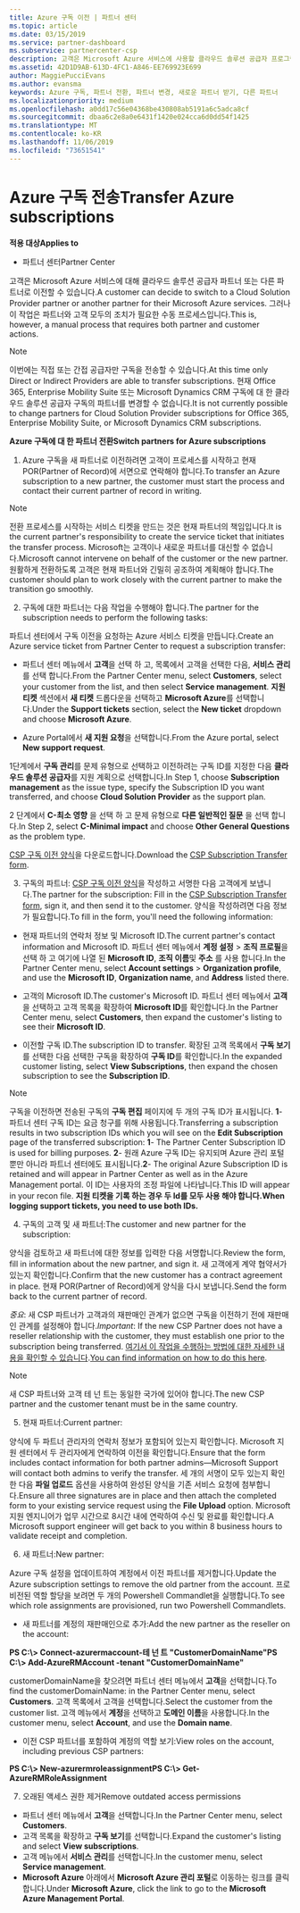 ```yaml
---
title: Azure 구독 이전 | 파트너 센터
ms.topic: article
ms.date: 03/15/2019
ms.service: partner-dashboard
ms.subservice: partnercenter-csp
description: 고객은 Microsoft Azure 서비스에 사용할 클라우드 솔루션 공급자 프로그램의 파트너를 변경할 수 있습니다. 그러나 이 작업은 파트너와 고객 모두의 조치가 필요한 수동 프로세스입니다.
ms.assetid: 42D1D9AB-613D-4FC1-A846-EE769923E699
author: MaggiePucciEvans
ms.author: evansma
keywords: Azure 구독, 파트너 전환, 파트너 변경, 새로운 파트너 받기, 다른 파트너
ms.localizationpriority: medium
ms.openlocfilehash: a0dd17c56e04368be430808ab5191a6c5adca8cf
ms.sourcegitcommit: dbaa6c2e8a0e6431f1420e024cca6d0dd54f1425
ms.translationtype: MT
ms.contentlocale: ko-KR
ms.lasthandoff: 11/06/2019
ms.locfileid: "73651541"
---
```

# <a name="transfer-azure-subscriptions"></a><span data-ttu-id="fe11b-105">Azure 구독 전송</span><span class="sxs-lookup"><span data-stu-id="fe11b-105">Transfer Azure subscriptions</span></span> 

<span data-ttu-id="fe11b-106">**적용 대상**</span><span class="sxs-lookup"><span data-stu-id="fe11b-106">**Applies to**</span></span>

-  <span data-ttu-id="fe11b-107">파트너 센터</span><span class="sxs-lookup"><span data-stu-id="fe11b-107">Partner Center</span></span>

<span data-ttu-id="fe11b-108">고객은 Microsoft Azure 서비스에 대해 클라우드 솔루션 공급자 파트너 또는 다른 파트너로 이전할 수 있습니다.</span><span class="sxs-lookup"><span data-stu-id="fe11b-108">A customer can decide to switch to a Cloud Solution Provider partner or another partner for their Microsoft Azure services.</span></span> <span data-ttu-id="fe11b-109">그러나 이 작업은 파트너와 고객 모두의 조치가 필요한 수동 프로세스입니다.</span><span class="sxs-lookup"><span data-stu-id="fe11b-109">This is, however, a manual process that requires both partner and customer actions.</span></span>

>[!Note]  
><span data-ttu-id="fe11b-110">이번에는 직접 또는 간접 공급자만 구독을 전송할 수 있습니다.</span><span class="sxs-lookup"><span data-stu-id="fe11b-110">At this time only Direct or Indirect Providers are able to transfer subscriptions.</span></span>
><span data-ttu-id="fe11b-111">현재 Office 365, Enterprise Mobility Suite 또는 Microsoft Dynamics CRM 구독에 대 한 클라우드 솔루션 공급자 구독의 파트너를 변경할 수 없습니다.</span><span class="sxs-lookup"><span data-stu-id="fe11b-111">It is not currently possible to change partners for Cloud Solution Provider subscriptions for Office 365, Enterprise Mobility Suite, or Microsoft Dynamics CRM subscriptions.</span></span>



<span data-ttu-id="fe11b-112">**Azure 구독에 대 한 파트너 전환**</span><span class="sxs-lookup"><span data-stu-id="fe11b-112">**Switch partners for Azure subscriptions**</span></span>

1. <span data-ttu-id="fe11b-113">Azure 구독을 새 파트너로 이전하려면 고객이 프로세스를 시작하고 현재 POR(Partner of Record)에 서면으로 연락해야 합니다.</span><span class="sxs-lookup"><span data-stu-id="fe11b-113">To transfer an Azure subscription to a new partner, the customer must start the process and contact their current partner of record in writing.</span></span> 
>[!Note]
><span data-ttu-id="fe11b-114">전환 프로세스를 시작하는 서비스 티켓을 만드는 것은 현재 파트너의 책임입니다.</span><span class="sxs-lookup"><span data-stu-id="fe11b-114">It is the current partner's responsibility to create the service ticket that initiates the transfer process.</span></span> <span data-ttu-id="fe11b-115">Microsoft는 고객이나 새로운 파트너를 대신할 수 없습니다.</span><span class="sxs-lookup"><span data-stu-id="fe11b-115">Microsoft cannot intervene on behalf of the customer or the new partner.</span></span> <span data-ttu-id="fe11b-116">원활하게 전환하도록 고객은 현재 파트너와 긴밀히 공조하여 계획해야 합니다.</span><span class="sxs-lookup"><span data-stu-id="fe11b-116">The customer should plan to work closely with the current partner to make the transition go smoothly.</span></span>

2. <span data-ttu-id="fe11b-117">구독에 대한 파트너는 다음 작업을 수행해야 합니다.</span><span class="sxs-lookup"><span data-stu-id="fe11b-117">The partner for the subscription needs to perform the following tasks:</span></span>

<span data-ttu-id="fe11b-118">파트너 센터에서 구독 이전을 요청하는 Azure 서비스 티켓을 만듭니다.</span><span class="sxs-lookup"><span data-stu-id="fe11b-118">Create an Azure service ticket from Partner Center to request a subscription transfer:</span></span>
-   <span data-ttu-id="fe11b-119">파트너 센터 메뉴에서 **고객**을 선택 하 고, 목록에서 고객을 선택한 다음, **서비스 관리**를 선택 합니다.</span><span class="sxs-lookup"><span data-stu-id="fe11b-119">From the Partner Center menu, select **Customers**, select your customer from the list, and then select **Service management**.</span></span> <span data-ttu-id="fe11b-120">**지원 티켓** 섹션에서 **새 티켓** 드롭다운을 선택하고 **Microsoft Azure**를 선택합니다.</span><span class="sxs-lookup"><span data-stu-id="fe11b-120">Under the **Support tickets** section, select the **New ticket** dropdown and choose **Microsoft Azure**.</span></span>

-   <span data-ttu-id="fe11b-121">Azure Portal에서 **새 지원 요청**을 선택합니다.</span><span class="sxs-lookup"><span data-stu-id="fe11b-121">From the Azure portal, select **New support request**.</span></span>

<span data-ttu-id="fe11b-122">1단계에서 **구독 관리**를 문제 유형으로 선택하고 이전하려는 구독 ID를 지정한 다음 **클라우드 솔루션 공급자**를 지원 계획으로 선택합니다.</span><span class="sxs-lookup"><span data-stu-id="fe11b-122">In Step 1, choose **Subscription management** as the issue type, specify the Subscription ID you want transferred, and choose **Cloud Solution Provider** as the support plan.</span></span>

<span data-ttu-id="fe11b-123">2 단계에서 **C-최소 영향** 을 선택 하 고 문제 유형으로 **다른 일반적인 질문** 을 선택 합니다.</span><span class="sxs-lookup"><span data-stu-id="fe11b-123">In Step 2, select **C-Minimal impact** and choose **Other General Questions** as the problem type.</span></span>

<span data-ttu-id="fe11b-124">[CSP 구독 이전 양식](https://assets.windowsphone.com/5222c408-e546-4e01-b72a-2ec7d4c43d57/CSP_Subscription_Transfer_Form_Azure_InvariantCulture_Default.zip)을 다운로드합니다.</span><span class="sxs-lookup"><span data-stu-id="fe11b-124">Download the [CSP Subscription Transfer form](https://assets.windowsphone.com/5222c408-e546-4e01-b72a-2ec7d4c43d57/CSP_Subscription_Transfer_Form_Azure_InvariantCulture_Default.zip).</span></span>

3. <span data-ttu-id="fe11b-125">구독의 파트너: [CSP 구독 이전 양식](https://assets.windowsphone.com/5222c408-e546-4e01-b72a-2ec7d4c43d57/CSP_Subscription_Transfer_Form_Azure_InvariantCulture_Default.zip)을 작성하고 서명한 다음 고객에게 보냅니다.</span><span class="sxs-lookup"><span data-stu-id="fe11b-125">The partner for the subscription: Fill in the [CSP Subscription Transfer form](https://assets.windowsphone.com/5222c408-e546-4e01-b72a-2ec7d4c43d57/CSP_Subscription_Transfer_Form_Azure_InvariantCulture_Default.zip), sign it, and then send it to the customer.</span></span> <span data-ttu-id="fe11b-126">양식을 작성하려면 다음 정보가 필요합니다.</span><span class="sxs-lookup"><span data-stu-id="fe11b-126">To fill in the form, you'll need the following information:</span></span>

- <span data-ttu-id="fe11b-127">현재 파트너의 연락처 정보 및 Microsoft ID.</span><span class="sxs-lookup"><span data-stu-id="fe11b-127">The current partner's contact information and Microsoft ID.</span></span> <span data-ttu-id="fe11b-128">파트너 센터 메뉴에서 **계정 설정** &gt; **조직 프로필**을 선택 하 고 여기에 나열 된 **Microsoft ID**, **조직 이름**및 **주소** 를 사용 합니다.</span><span class="sxs-lookup"><span data-stu-id="fe11b-128">In the Partner Center menu, select **Account settings** &gt; **Organization profile**, and use the **Microsoft ID**, **Organization name**, and **Address** listed there.</span></span>

- <span data-ttu-id="fe11b-129">고객의 Microsoft ID.</span><span class="sxs-lookup"><span data-stu-id="fe11b-129">The customer's Microsoft ID.</span></span> <span data-ttu-id="fe11b-130">파트너 센터 메뉴에서 **고객**을 선택하고 고객 목록을 확장하여 **Microsoft ID**를 확인합니다.</span><span class="sxs-lookup"><span data-stu-id="fe11b-130">In the Partner Center menu, select **Customers**, then expand the customer's listing to see their **Microsoft ID**.</span></span>

- <span data-ttu-id="fe11b-131">이전할 구독 ID.</span><span class="sxs-lookup"><span data-stu-id="fe11b-131">The subscription ID to transfer.</span></span> <span data-ttu-id="fe11b-132">확장된 고객 목록에서 **구독 보기**를 선택한 다음 선택한 구독을 확장하여 **구독 ID**를 확인합니다.</span><span class="sxs-lookup"><span data-stu-id="fe11b-132">In the expanded customer listing, select **View Subscriptions**, then expand the chosen subscription to see the **Subscription ID**.</span></span>

>[!Note]
><span data-ttu-id="fe11b-133">구독을 이전하면 전송된 구독의 **구독 편집** 페이지에 두 개의 구독 ID가 표시됩니다. **1**- 파트너 센터 구독 ID는 요금 청구를 위해 사용됩니다.</span><span class="sxs-lookup"><span data-stu-id="fe11b-133">Transferring a subscription results in two subscription IDs which you will see on the **Edit Subscription** page of the transferred subscription: **1**- The Partner Center Subscription ID is used for billing purposes.</span></span> 
<span data-ttu-id="fe11b-134">**2**- 원래 Azure 구독 ID는 유지되며 Azure 관리 포털뿐만 아니라 파트너 센터에도 표시됩니다.</span><span class="sxs-lookup"><span data-stu-id="fe11b-134">**2**-  The original Azure Subscription ID is retained and will appear in Partner Center as well as in the Azure Management portal.</span></span> <span data-ttu-id="fe11b-135">이 ID는 사용자의 조정 파일에 나타납니다.</span><span class="sxs-lookup"><span data-stu-id="fe11b-135">This ID will appear in your recon file.</span></span>  <span data-ttu-id="fe11b-136">**지원 티켓을 기록 하는 경우 두 Id를 모두 사용 해야 합니다.**</span><span class="sxs-lookup"><span data-stu-id="fe11b-136">**When logging support tickets, you need to use both IDs.**</span></span>

4. <span data-ttu-id="fe11b-137">구독의 고객 및 새 파트너:</span><span class="sxs-lookup"><span data-stu-id="fe11b-137">The customer and new partner for the subscription:</span></span>

<span data-ttu-id="fe11b-138">양식을 검토하고 새 파트너에 대한 정보를 입력한 다음 서명합니다.</span><span class="sxs-lookup"><span data-stu-id="fe11b-138">Review the form, fill in information about the new partner, and sign it.</span></span> <span data-ttu-id="fe11b-139">새 고객에게 계약 협약서가 있는지 확인합니다.</span><span class="sxs-lookup"><span data-stu-id="fe11b-139">Confirm that the new customer has a contract agreement in place.</span></span> <span data-ttu-id="fe11b-140">현재 POR(Partner of Record)에게 양식을 다시 보냅니다.</span><span class="sxs-lookup"><span data-stu-id="fe11b-140">Send the form back to the current partner of record.</span></span>

<span data-ttu-id="fe11b-141">*중요*: 새 CSP 파트너가 고객과의 재판매인 관계가 없으면 구독을 이전하기 전에 재판매인 관계를 설정해야 합니다.</span><span class="sxs-lookup"><span data-stu-id="fe11b-141">*Important*: If the new CSP Partner does not have a reseller relationship with the customer, they must establish one prior to the subscription being transferred.</span></span> <span data-ttu-id="fe11b-142">[여기서 이 작업을 수행하는 방법에 대한 자세한 내용을 확인할 수 있습니다](request-a-relationship-with-a-customer.md).</span><span class="sxs-lookup"><span data-stu-id="fe11b-142">[You can find information on how to do this here](request-a-relationship-with-a-customer.md).</span></span>

>[!Note]
><span data-ttu-id="fe11b-143">새 CSP 파트너와 고객 테 넌 트는 동일한 국가에 있어야 합니다.</span><span class="sxs-lookup"><span data-stu-id="fe11b-143">The new CSP partner and the customer tenant must be in the same country.</span></span> 

5. <span data-ttu-id="fe11b-144">현재 파트너:</span><span class="sxs-lookup"><span data-stu-id="fe11b-144">Current partner:</span></span>

<span data-ttu-id="fe11b-145">양식에 두 파트너 관리자의 연락처 정보가 포함되어 있는지 확인합니다. Microsoft 지원 센터에서 두 관리자에게 연락하여 이전을 확인합니다.</span><span class="sxs-lookup"><span data-stu-id="fe11b-145">Ensure that the form includes contact information for both partner admins—Microsoft Support will contact both admins to verify the transfer.</span></span> <span data-ttu-id="fe11b-146">세 개의 서명이 모두 있는지 확인한 다음 **파일 업로드** 옵션을 사용하여 완성된 양식을 기존 서비스 요청에 첨부합니다.</span><span class="sxs-lookup"><span data-stu-id="fe11b-146">Ensure all three signatures are in place and then attach the completed form to your existing service request using the **File Upload** option.</span></span> <span data-ttu-id="fe11b-147">Microsoft 지원 엔지니어가 업무 시간으로 8시간 내에 연락하여 수신 및 완료를 확인합니다.</span><span class="sxs-lookup"><span data-stu-id="fe11b-147">A Microsoft support engineer will get back to you within 8 business hours to validate receipt and completion.</span></span>

6. <span data-ttu-id="fe11b-148">새 파트너:</span><span class="sxs-lookup"><span data-stu-id="fe11b-148">New partner:</span></span>

<span data-ttu-id="fe11b-149">Azure 구독 설정을 업데이트하여 계정에서 이전 파트너를 제거합니다.</span><span class="sxs-lookup"><span data-stu-id="fe11b-149">Update the Azure subscription settings to remove the old partner from the account.</span></span> <span data-ttu-id="fe11b-150">프로비전된 역할 할당을 보려면 두 개의 Powershell Commandlet을 실행합니다.</span><span class="sxs-lookup"><span data-stu-id="fe11b-150">To see which role assignments are provisioned, run two Powershell Commandlets.</span></span>

-   <span data-ttu-id="fe11b-151">새 파트너를 계정의 재판매인으로 추가:</span><span class="sxs-lookup"><span data-stu-id="fe11b-151">Add the new partner as the reseller on the account:</span></span>

<span data-ttu-id="fe11b-152">**PS C:\\&gt; Connect-azurermaccount-테 넌 트 "CustomerDomainName"**</span><span class="sxs-lookup"><span data-stu-id="fe11b-152">**PS C:\\&gt; Add-AzureRMAccount -tenant "CustomerDomainName"**</span></span>

<span data-ttu-id="fe11b-153">customerDomainName을 찾으려면 파트너 센터 메뉴에서 **고객**을 선택합니다.</span><span class="sxs-lookup"><span data-stu-id="fe11b-153">To find the customerDomainName: in the Partner Center menu, select **Customers**.</span></span> <span data-ttu-id="fe11b-154">고객 목록에서 고객을 선택합니다.</span><span class="sxs-lookup"><span data-stu-id="fe11b-154">Select the customer from the customer list.</span></span> <span data-ttu-id="fe11b-155">고객 메뉴에서 **계정**을 선택하고 **도메인 이름**을 사용합니다.</span><span class="sxs-lookup"><span data-stu-id="fe11b-155">In the customer menu, select **Account**, and use the **Domain name**.</span></span>

-   <span data-ttu-id="fe11b-156">이전 CSP 파트너를 포함하여 계정의 역할 보기:</span><span class="sxs-lookup"><span data-stu-id="fe11b-156">View roles on the account, including previous CSP partners:</span></span>

<span data-ttu-id="fe11b-157">**PS C:\\&gt; New-azurermroleassignment**</span><span class="sxs-lookup"><span data-stu-id="fe11b-157">**PS C:\\&gt; Get-AzureRMRoleAssignment**</span></span>

7. <span data-ttu-id="fe11b-158">오래된 액세스 권한 제거</span><span class="sxs-lookup"><span data-stu-id="fe11b-158">Remove outdated access permissions</span></span>

-  <span data-ttu-id="fe11b-159">파트너 센터 메뉴에서 **고객**을 선택합니다.</span><span class="sxs-lookup"><span data-stu-id="fe11b-159">In the Partner Center menu, select **Customers**.</span></span> 
-  <span data-ttu-id="fe11b-160">고객 목록을 확장하고 **구독 보기**를 선택합니다.</span><span class="sxs-lookup"><span data-stu-id="fe11b-160">Expand the customer's listing and select **View subscriptions**.</span></span> 
-  <span data-ttu-id="fe11b-161">고객 메뉴에서 **서비스 관리**를 선택합니다.</span><span class="sxs-lookup"><span data-stu-id="fe11b-161">In the customer menu, select **Service management**.</span></span> 
-  <span data-ttu-id="fe11b-162">**Microsoft Azure** 아래에서 **Microsoft Azure 관리 포털**로 이동하는 링크를 클릭합니다.</span><span class="sxs-lookup"><span data-stu-id="fe11b-162">Under **Microsoft Azure**, click the link to go to the **Microsoft Azure Management Portal**.</span></span>

 

 



